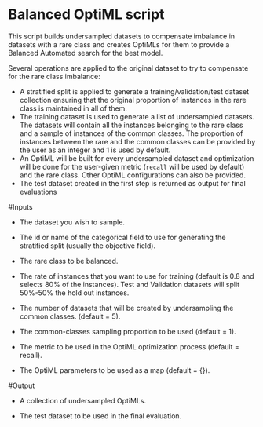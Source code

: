 # Balanced OptiML script

This script builds undersampled datasets to compensate imbalance in datasets
with a rare class and creates OptiMLs for them to provide a Balanced
Automated search for the best model.


Several operations are applied to the original dataset to try to compensate
for the rare class imbalance:

- A stratified split is applied to generate a training/validation/test
  dataset collection ensuring that the original proportion of instances in
  the rare class is maintained in all of them.
- The training dataset is used to generate a list of undersampled datasets.
  The datasets will contain all the instances belonging to the rare class
  and a sample of instances of the common classes. The proportion of instances
  between the rare and the common classes can be provided by the user as an
  integer and 1 is used by default.
- An OptiML will be built for every undersampled dataset and optimization will
  be done for the user-given metric (`recall` will be used by default) and the
  rare class. Other OptiML configurations can also be provided.
- The test dataset created in the first step is returned as output for
  final evaluations

#Inputs

- The dataset you wish to sample.

- The id or name of the categorical field to use for generating the stratified
  split (usually the objective field).

- The rare class to be balanced.

- The rate of instances that you want to use for training (default is 0.8 and
  selects 80% of the instances). Test and Validation datasets will split
  50%-50% the hold out instances.

- The number of datasets that will be created by undersampling the common
  classes. (default = 5).

- The common-classes sampling proportion to be used (default = 1).

- The metric to be used in the OptiML optimization process (default = recall).

- The OptiML parameters to be used as a map (default = {}).

#Output

- A collection of undersampled OptiMLs.

- The test dataset to be used in the final evaluation.
